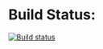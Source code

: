 # Build Status:
[![Build status](https://ci.appveyor.com/api/projects/status/7iglyiuxhj96wd7w?svg=true)](https://ci.appveyor.com/project/sarkomath/aqa-ci)

